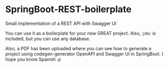 # SpringBoot-REST-boilerplate
Small implementation of a REST API with Swagger UI

You can use it as a boilerplate for your new GREAT project. Also, `jdbc` is included, but you can use any database.

Also, a PDF has been uploaded where you can see how to generate a project using codegen-generator OpenAPI and Swagger UI in SpringBoot. I hope you know Spanish :p
